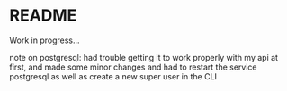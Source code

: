 # README
Work in progress...

note on postgresql: had trouble getting it to work properly with my api at first, and made some minor changes and had to restart the service postgresql as well as create a new super user in the CLI